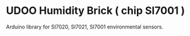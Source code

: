 UDOO Humidity Brick ( chip SI7001 )
======

Arduino library for SI7020, SI7021, SI7001 environmental sensors.

